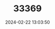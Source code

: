 ---
title: "33369"
category: "Dipterocarpus globosus"
draft: false
date: 2024-02-22 13:03:50
languages:
  Malay: ["Keruing Buah Bulat"]
---